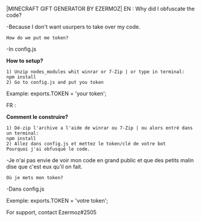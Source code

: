 |MINECRAFT GIFT GENERATOR BY EZERMOZ|
EN :
	Why did I obfuscate the code?

-Because I don't want usurpers to take over my code.

	How do we put me token?

-In config.js 

**How to setup?**

	1) Unzip nodes_modules whit winrar or 7-Zip | or type in terminal:
	npm install
	2) Go to config.js and put you token

Example:
exports.TOKEN = 'your token';

FR :

**Comment le construire?**

	1) Dé-zip l'archive a l'aide de winrar ou 7-Zip | ou alors entré dans un terminal:
	npm install
	2) Allez dans config.js et mettez le token/clé de votre bot
	Pourquoi j'ai obfusqué le code.

-Je n'ai pas envie de voir mon code en grand public et que des petits malin 
dise que c'est eux qu'il on fait.

	Où je mets mon token?

-Dans config.js

Exemple:
exports.TOKEN = 'votre token';

For support, contact Ezermoz#2505